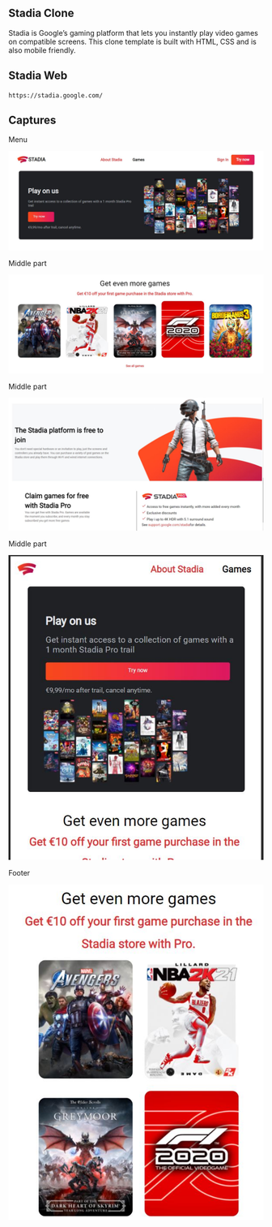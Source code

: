 ## Stadia Clone

Stadia is Google’s gaming platform that lets you instantly play video games on compatible screens. This clone template is built with HTML, CSS and is also mobile friendly.

## Stadia Web

```
https://stadia.google.com/
```

## Captures

Menu

![Photos](images/webtool/Preview0.JPG)

Middle part

![Photos](images/webtool/Preview1.JPG)

Middle part

![Photos](images/webtool/Preview2.JPG)

Middle part

![Photos](images/webtool/Preview3.JPG)

Footer 

![Photos](images/webtool/Preview4.JPG)

